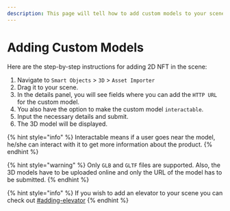 ```yaml
---
description: This page will tell how to add custom models to your scene.
---
```


# Adding Custom Models

Here are the step-by-step instructions for adding 2D NFT in the scene:

1. Navigate to `Smart Objects` > `3D` > `Asset Importer`
2. Drag it to your scene.
3. In the details panel, you will see fields where you can add the `HTTP URL` for the custom model.
4. You also have the option to make the custom model `interactable`.&#x20;
5. Input the necessary details and submit.
6. The 3D model will be displayed.

{% hint style="info" %}
Interactable means if a user goes near the model, he/she can interact with it to get more information about the product.
{% endhint %}

{% hint style="warning" %}
Only `GLB` and `GLTF` files are supported. Also, the 3D models have to be uploaded online and only the URL of the model has to be submitted.
{% endhint %}

{% hint style="info" %}
If you wish to add an elevator to your scene you can check out [#adding-elevator](adding-building.md#adding-elevator "mention")
{% endhint %}
